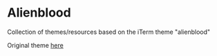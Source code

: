 # Alienblood
Collection of themes/resources based on the iTerm theme "alienblood"

Original theme [here](https://github.com/mbadolato/iTerm2-Color-Schemes#alienblood)
